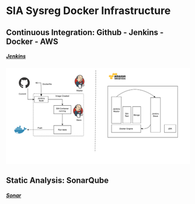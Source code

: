 # SIA Sysreg Docker Infrastructure

## Continuous Integration: Github - Jenkins - Docker - AWS
##### [Jenkins](/jenkins/README.md/)
![SIA - Continous Integration](jenkins/SIA.png)

## Static Analysis: SonarQube
##### [Sonar](/sonar/README.md/)
